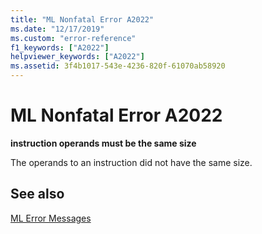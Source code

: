 ```yaml
---
title: "ML Nonfatal Error A2022"
ms.date: "12/17/2019"
ms.custom: "error-reference"
f1_keywords: ["A2022"]
helpviewer_keywords: ["A2022"]
ms.assetid: 3f4b1017-543e-4236-820f-61070ab58920
---
```

# ML Nonfatal Error A2022

**instruction operands must be the same size**

The operands to an instruction did not have the same size.

## See also

[ML Error Messages](../../assembler/masm/ml-error-messages.md)<br/>